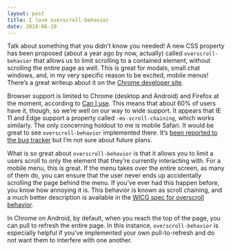 ```yaml
---
layout: post
title: I love overscroll-behavior
date: 2018-06-10
---
```

Talk about something that you didn’t know you needed! A new CSS property has been proposed (about a year ago by now, actually) called `overscroll-behavior` that allows us to limit scrolling to a contained element, without scrolling the entire page as well. This is great for modals, small chat windows, and, in my very specific reason to be excited, mobile menus! There’s a great writeup about it on the [Chrome developer site](https://developers.google.com/web/updates/2017/11/overscroll-behavior).

Browser support is limited to Chrome (desktop and Android) and Firefox at the moment, according to [Can I use](https://caniuse.com/#feat=css-overscroll-behavior). This means that about 60% of users have it, though, so we’re well on our way to wide support. It appears that IE 11 and Edge support a property called `-ms-scroll-chaining`, which works similarly. The only concerning holdout to me is mobile Safari. It would be great to see `overscroll-behavior` implemented there. It’s [been reported to the bug tracker](https://bugs.webkit.org/show_bug.cgi?id=176454) but I’m not sure about future plans.

What is so great about `overscroll-behavior` is that it allows you to limit a users scroll to only the element that they’re currently interacting with. For a mobile menu, this is great. If the menu takes over the entire screen, as many of them do, you can ensure that the user never ends up accidentally scrolling the page behind the menu. If you’ve ever had this happen before, you know how annoying it is. This behavior is known as scroll chaining, and a much better description is available in the [WICG spec for overscroll behavior](https://wicg.github.io/overscroll-behavior/#scroll-chaining).

In Chrome on Android, by default, when you reach the top of the page, you can pull to refresh the entire page. In this instance, `overscroll-behavior` is especially helpful if you’ve implemented your own pull-to-refresh and do not want them to interfere with one another.
